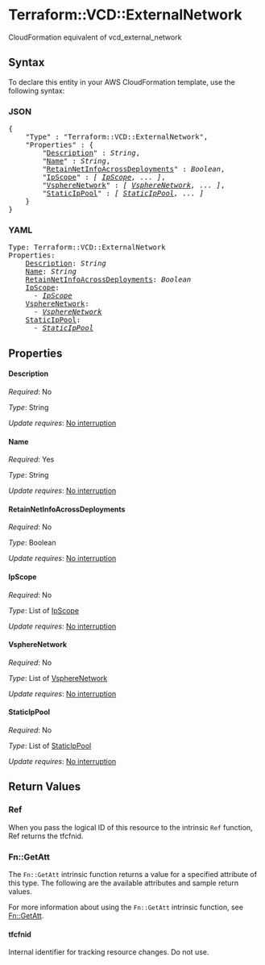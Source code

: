 # Terraform::VCD::ExternalNetwork

CloudFormation equivalent of vcd_external_network

## Syntax

To declare this entity in your AWS CloudFormation template, use the following syntax:

### JSON

<pre>
{
    "Type" : "Terraform::VCD::ExternalNetwork",
    "Properties" : {
        "<a href="#description" title="Description">Description</a>" : <i>String</i>,
        "<a href="#name" title="Name">Name</a>" : <i>String</i>,
        "<a href="#retainnetinfoacrossdeployments" title="RetainNetInfoAcrossDeployments">RetainNetInfoAcrossDeployments</a>" : <i>Boolean</i>,
        "<a href="#ipscope" title="IpScope">IpScope</a>" : <i>[ <a href="ipscope.md">IpScope</a>, ... ]</i>,
        "<a href="#vspherenetwork" title="VsphereNetwork">VsphereNetwork</a>" : <i>[ <a href="vspherenetwork.md">VsphereNetwork</a>, ... ]</i>,
        "<a href="#staticippool" title="StaticIpPool">StaticIpPool</a>" : <i>[ <a href="staticippool.md">StaticIpPool</a>, ... ]</i>
    }
}
</pre>

### YAML

<pre>
Type: Terraform::VCD::ExternalNetwork
Properties:
    <a href="#description" title="Description">Description</a>: <i>String</i>
    <a href="#name" title="Name">Name</a>: <i>String</i>
    <a href="#retainnetinfoacrossdeployments" title="RetainNetInfoAcrossDeployments">RetainNetInfoAcrossDeployments</a>: <i>Boolean</i>
    <a href="#ipscope" title="IpScope">IpScope</a>: <i>
      - <a href="ipscope.md">IpScope</a></i>
    <a href="#vspherenetwork" title="VsphereNetwork">VsphereNetwork</a>: <i>
      - <a href="vspherenetwork.md">VsphereNetwork</a></i>
    <a href="#staticippool" title="StaticIpPool">StaticIpPool</a>: <i>
      - <a href="staticippool.md">StaticIpPool</a></i>
</pre>

## Properties

#### Description

_Required_: No

_Type_: String

_Update requires_: [No interruption](https://docs.aws.amazon.com/AWSCloudFormation/latest/UserGuide/using-cfn-updating-stacks-update-behaviors.html#update-no-interrupt)

#### Name

_Required_: Yes

_Type_: String

_Update requires_: [No interruption](https://docs.aws.amazon.com/AWSCloudFormation/latest/UserGuide/using-cfn-updating-stacks-update-behaviors.html#update-no-interrupt)

#### RetainNetInfoAcrossDeployments

_Required_: No

_Type_: Boolean

_Update requires_: [No interruption](https://docs.aws.amazon.com/AWSCloudFormation/latest/UserGuide/using-cfn-updating-stacks-update-behaviors.html#update-no-interrupt)

#### IpScope

_Required_: No

_Type_: List of <a href="ipscope.md">IpScope</a>

_Update requires_: [No interruption](https://docs.aws.amazon.com/AWSCloudFormation/latest/UserGuide/using-cfn-updating-stacks-update-behaviors.html#update-no-interrupt)

#### VsphereNetwork

_Required_: No

_Type_: List of <a href="vspherenetwork.md">VsphereNetwork</a>

_Update requires_: [No interruption](https://docs.aws.amazon.com/AWSCloudFormation/latest/UserGuide/using-cfn-updating-stacks-update-behaviors.html#update-no-interrupt)

#### StaticIpPool

_Required_: No

_Type_: List of <a href="staticippool.md">StaticIpPool</a>

_Update requires_: [No interruption](https://docs.aws.amazon.com/AWSCloudFormation/latest/UserGuide/using-cfn-updating-stacks-update-behaviors.html#update-no-interrupt)

## Return Values

### Ref

When you pass the logical ID of this resource to the intrinsic `Ref` function, Ref returns the tfcfnid.

### Fn::GetAtt

The `Fn::GetAtt` intrinsic function returns a value for a specified attribute of this type. The following are the available attributes and sample return values.

For more information about using the `Fn::GetAtt` intrinsic function, see [Fn::GetAtt](https://docs.aws.amazon.com/AWSCloudFormation/latest/UserGuide/intrinsic-function-reference-getatt.html).

#### tfcfnid

Internal identifier for tracking resource changes. Do not use.

